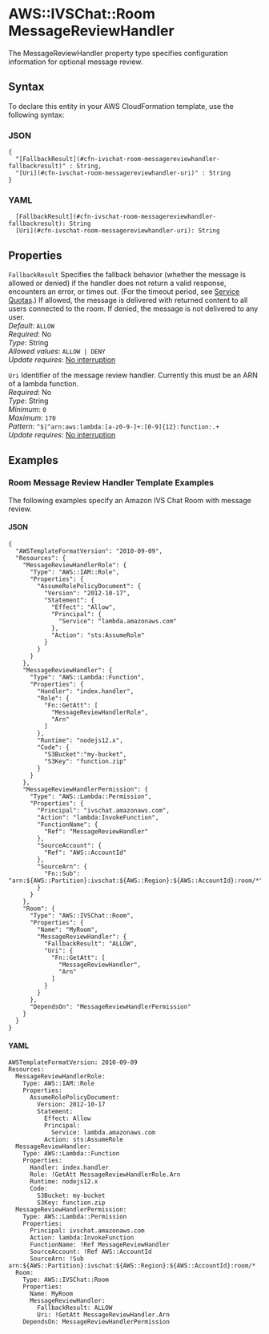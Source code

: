 # AWS::IVSChat::Room MessageReviewHandler<a name="aws-properties-ivschat-room-messagereviewhandler"></a>

The MessageReviewHandler property type specifies configuration information for optional message review\.

## Syntax<a name="aws-properties-ivschat-room-messagereviewhandler-syntax"></a>

To declare this entity in your AWS CloudFormation template, use the following syntax:

### JSON<a name="aws-properties-ivschat-room-messagereviewhandler-syntax.json"></a>

```
{
  "[FallbackResult](#cfn-ivschat-room-messagereviewhandler-fallbackresult)" : String,
  "[Uri](#cfn-ivschat-room-messagereviewhandler-uri)" : String
}
```

### YAML<a name="aws-properties-ivschat-room-messagereviewhandler-syntax.yaml"></a>

```
  [FallbackResult](#cfn-ivschat-room-messagereviewhandler-fallbackresult): String
  [Uri](#cfn-ivschat-room-messagereviewhandler-uri): String
```

## Properties<a name="aws-properties-ivschat-room-messagereviewhandler-properties"></a>

`FallbackResult`  <a name="cfn-ivschat-room-messagereviewhandler-fallbackresult"></a>
Specifies the fallback behavior \(whether the message is allowed or denied\) if the handler does not return a valid response, encounters an error, or times out\. \(For the timeout period, see [ Service Quotas](https://docs.aws.amazon.com/ivs/latest/userguide/service-quotas.html)\.\) If allowed, the message is delivered with returned content to all users connected to the room\. If denied, the message is not delivered to any user\.  
*Default*: `ALLOW`  
*Required*: No  
*Type*: String  
*Allowed values*: `ALLOW | DENY`  
*Update requires*: [No interruption](https://docs.aws.amazon.com/AWSCloudFormation/latest/UserGuide/using-cfn-updating-stacks-update-behaviors.html#update-no-interrupt)

`Uri`  <a name="cfn-ivschat-room-messagereviewhandler-uri"></a>
Identifier of the message review handler\. Currently this must be an ARN of a lambda function\.  
*Required*: No  
*Type*: String  
*Minimum*: `0`  
*Maximum*: `170`  
*Pattern*: `^$|^arn:aws:lambda:[a-z0-9-]+:[0-9]{12}:function:.+`  
*Update requires*: [No interruption](https://docs.aws.amazon.com/AWSCloudFormation/latest/UserGuide/using-cfn-updating-stacks-update-behaviors.html#update-no-interrupt)

## Examples<a name="aws-properties-ivschat-room-messagereviewhandler--examples"></a>



### Room Message Review Handler Template Examples<a name="aws-properties-ivschat-room-messagereviewhandler--examples--Room_Message_Review_Handler_Template_Examples"></a>

The following examples specify an Amazon IVS Chat Room with message review\.

#### JSON<a name="aws-properties-ivschat-room-messagereviewhandler--examples--Room_Message_Review_Handler_Template_Examples--json"></a>

```
{
  "AWSTemplateFormatVersion": "2010-09-09",
  "Resources": {
    "MessageReviewHandlerRole": {
      "Type": "AWS::IAM::Role",
      "Properties": {
        "AssumeRolePolicyDocument": {
          "Version": "2012-10-17",
          "Statement": {
            "Effect": "Allow",
            "Principal": {
              "Service": "lambda.amazonaws.com"
            },
            "Action": "sts:AssumeRole"
          }
        }
      }
    },
    "MessageReviewHandler": {
      "Type": "AWS::Lambda::Function",
      "Properties": {
        "Handler": "index.handler",
        "Role": {
          "Fn::GetAtt": [
            "MessageReviewHandlerRole",
            "Arn"
          ]
        },
        "Runtime": "nodejs12.x",
        "Code": {
          "S3Bucket":"my-bucket",
          "S3Key": "function.zip"
        }
      }
    },
    "MessageReviewHandlerPermission": {
      "Type": "AWS::Lambda::Permission",
      "Properties": {
        "Principal": "ivschat.amazonaws.com",
        "Action": "lambda:InvokeFunction",
        "FunctionName": {
          "Ref": "MessageReviewHandler"
        },
        "SourceAccount": {
          "Ref": "AWS::AccountId"
        },
        "SourceArn": {
          "Fn::Sub": "arn:${AWS::Partition}:ivschat:${AWS::Region}:${AWS::AccountId}:room/*"
        }
      }
    },
    "Room": {
      "Type": "AWS::IVSChat::Room",
      "Properties": {
        "Name": "MyRoom",
        "MessageReviewHandler": {
          "FallbackResult": "ALLOW",
          "Uri": {
            "Fn::GetAtt": [
              "MessageReviewHandler",
              "Arn"
            ]
          }
        }
      },
      "DependsOn": "MessageReviewHandlerPermission"
    }
  }
}
```

#### YAML<a name="aws-properties-ivschat-room-messagereviewhandler--examples--Room_Message_Review_Handler_Template_Examples--yaml"></a>

```
AWSTemplateFormatVersion: 2010-09-09
Resources:
  MessageReviewHandlerRole:
    Type: AWS::IAM::Role
    Properties:
      AssumeRolePolicyDocument:
        Version: 2012-10-17
        Statement:
          Effect: Allow
          Principal:
            Service: lambda.amazonaws.com
          Action: sts:AssumeRole
  MessageReviewHandler:
    Type: AWS::Lambda::Function
    Properties:
      Handler: index.handler
      Role: !GetAtt MessageReviewHandlerRole.Arn
      Runtime: nodejs12.x
      Code:
        S3Bucket: my-bucket
        S3Key: function.zip
  MessageReviewHandlerPermission:
    Type: AWS::Lambda::Permission
    Properties:
      Principal: ivschat.amazonaws.com
      Action: lambda:InvokeFunction
      FunctionName: !Ref MessageReviewHandler
      SourceAccount: !Ref AWS::AccountId
      SourceArn: !Sub arn:${AWS::Partition}:ivschat:${AWS::Region}:${AWS::AccountId}:room/*
  Room:
    Type: AWS::IVSChat::Room
    Properties:
      Name: MyRoom
      MessageReviewHandler:
        FallbackResult: ALLOW
        Uri: !GetAtt MessageReviewHandler.Arn
    DependsOn: MessageReviewHandlerPermission
```